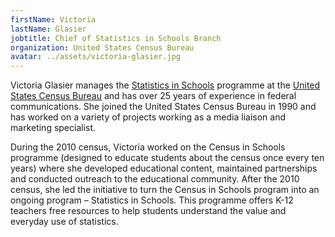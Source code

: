 ```yaml
---
firstName: Victoria
lastName: Glasier
jobtitle: Chief of Statistics in Schools Branch
organization: United States Census Bureau
avatar: ../assets/victoria-glasier.jpg
---
```


Victoria Glasier manages the
[Statistics in Schools](https://www.census.gov/schools/) programme at the
[United States Census Bureau](https://www.census.gov/) and has over 25 years of
experience in federal communications. She joined the United States Census Bureau
in 1990 and has worked on a variety of projects working as a media liaison and
marketing specialist.

During the 2010 census, Victoria worked on the Census in Schools programme
(designed to educate students about the census once every ten years) where she
developed educational content, maintained partnerships and conducted outreach to
the educational community. After the 2010 census, she led the initiative to turn
the Census in Schools program into an ongoing program – Statistics in Schools.
This programme offers K-12 teachers free resources to help students understand
the value and everyday use of statistics.
